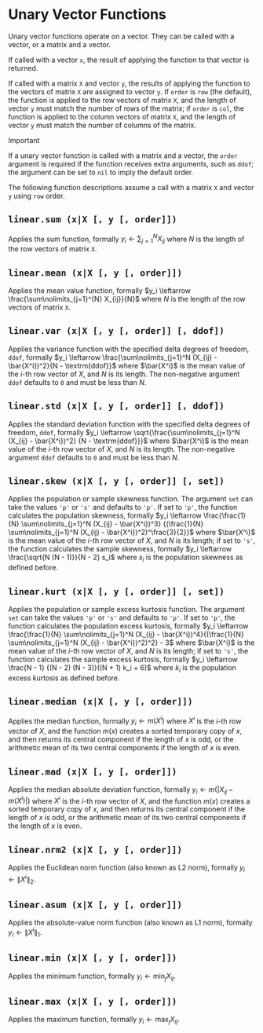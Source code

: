 # Unary Vector Functions

Unary vector functions operate on a vector. They can be called with a vector, or a matrix and
a vector.

If called with a vector `x`, the result of applying the function to that vector is returned.

If called with a matrix `X` and vector `y`, the results of applying the function to the vectors of
matrix `X` are assigned to vector `y`. If `order` is `row` (the default), the function is applied
to the row vectors of matrix `X`, and the length of vector `y` must match the number of rows of
the matrix; if `order` is `col`, the function is applied to the column vectors of matrix `X`, and
the length of vector `y` must match the number of columns of the matrix.

> [!IMPORTANT]
> If a unary vector function is called with a matrix and a vector, the `order` argument is
> required if the function receives extra arguments, such as `ddof`; the argument can be set to
> `nil` to imply the default order.

The following function descriptions assume a call with a matrix `X` and vector `y` using `row`
order.


## `linear.sum (x|X [, y [, order]])`

Applies the sum function, formally $y_i \leftarrow \sum\nolimits_{j=1}^{N} X_{ij}$ where $N$ is the
length of the row vectors of matrix `X`.


## `linear.mean (x|X [, y [, order]])`

Applies the mean value function, formally $y_i \leftarrow \frac{\sum\nolimits_{j=1}^{N} X_{ij}}{N}$
where $N$ is the length of the row vectors of matrix `X`.


## `linear.var (x|X [, y [, order]] [, ddof])`

Applies the variance function with the specified delta degrees of freedom, `ddof`, formally
$y_i \leftarrow \frac{\sum\nolimits_{j=1}^N (X_{ij} - \bar{X^i})^2}{N - \textrm{ddof}}$ where
$\bar{X^i}$ is the mean value of the $i$-th row vector of $X$, and $N$ is its length. The
non-negative argument `ddof` defaults to `0` and must be less than $N$.


## `linear.std (x|X [, y [, order]] [, ddof])`

Applies the standard deviation function with the specified delta degrees of freedom, `ddof`,
formally $y_i \leftarrow \sqrt{\frac{\sum\nolimits_{j=1}^N (X_{ij} - \bar{X^i})^2}
{N - \textrm{ddof}}}$ where $\bar{X^i}$ is the mean value of the $i$-th row vector of $X$, and $N$
is its length. The non-negative argument `ddof` defaults to `0` and must be less than $N$.


## `linear.skew (x|X [, y [, order]] [, set])`

Applies the population or sample skewness function. The argument `set` can take the values `'p'`
or `'s'` and defaults to `'p'`. If set to `'p'`, the function calculates the population skewness,
formally $y_i \leftarrow \frac{\frac{1}{N} \sum\nolimits_{j=1}^N (X_{ij} - \bar{X^i})^3}
{(\frac{1}{N} \sum\nolimits_{j=1}^N (X_{ij} - \bar{X^i})^2)^\frac{3}{2}}$ where $\bar{X^i}$ is the
mean value of the $i$-th row vector of $X$, and $N$ is its length; if set to `'s'`, the function
calculates the sample skewness, formally $y_i \leftarrow \frac{\sqrt{N (N - 1)}}{N - 2} s_i$
where $s_i$ is the population skewness as defined before.


## `linear.kurt (x|X [, y [, order]] [, set])`

Applies the population or sample excess kurtosis function. The argument `set` can take the values
`'p'` or `'s'` and defaults to `'p'`. If set to `'p'`, the function calculates the population
excess kurtosis, formally $y_i \leftarrow \frac{\frac{1}{N} \sum\nolimits_{j=1}^N (X_{ij} -
\bar{X^i})^4}{(\frac{1}{N} \sum\nolimits_{j=1}^N (X_{ij} - \bar{X^i})^2)^2} - 3$ where $\bar{X^i}$
is the mean value of the $i$-th row vector of $X$, and $N$ is its length; if set to `'s'`, the
function calculates the sample excess kurtosis, formally $y_i \leftarrow \frac{N - 1}
{(N - 2) (N - 3)}((N + 1) k_i + 6)$ where $k_i$ is the population excess kurtosis as defined
before.


## `linear.median (x|X [, y [, order]])`

Applies the median function, formally $y_i \leftarrow m(X^i)$ where $X^i$ is the $i$-th row
vector of $X$, and the function $m(x)$ creates a sorted temporary copy of $x$, and then returns
its central component if the length of $x$ is odd, or the arithmetic mean of its two central
components if the length of $x$ is even.


## `linear.mad (x|X [, y [, order]])`

Applies the median absolute deviation function, formally $y_i \leftarrow m(|X_{ij} - m(X^i)|)$
where $X^i$ is the $i$-th row vector of $X$, and the function $m(x)$ creates a sorted temporary
copy of $x$, and then returns its central component if the length of $x$ is odd, or the arithmetic
mean of its two central components if the length of $x$ is even.


## `linear.nrm2 (x|X [, y [, order]])`

Applies the Euclidean norm function (also known as L2 norm), formally
$y_i \leftarrow \lVert X^i \rVert_2$.


## `linear.asum (x|X [, y [, order]])`

Applies the absolute-value norm function (also known as L1 norm), formally
$y_i \leftarrow \lVert X^i \rVert_1$.


## `linear.min (x|X [, y [, order]])`

Applies the minimum function, formally $y_i \leftarrow \min_j X_{ij}$.


## `linear.max (x|X [, y [, order]])`

Applies the maximum function, formally $y_i \leftarrow \max_j X_{ij}$.
